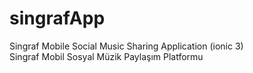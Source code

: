 # singrafApp
Singraf Mobile Social Music Sharing Application (ionic 3)
<br>
Singraf Mobil Sosyal Müzik Paylaşım Platformu
